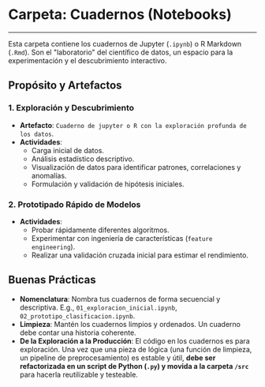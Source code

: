 
# Carpeta: Cuadernos (Notebooks)
---
Esta carpeta contiene los cuadernos de Jupyter (`.ipynb`) o R Markdown (`.Rmd`). Son el "laboratorio" del científico de datos, un espacio para la experimentación y el descubrimiento interactivo.

## Propósito y Artefactos

### 1. Exploración y Descubrimiento
- **Artefacto**: `Cuaderno de jupyter o R con la exploración profunda de los datos`.
- **Actividades**:
    - Carga inicial de datos.
    - Análisis estadístico descriptivo.
    - Visualización de datos para identificar patrones, correlaciones y anomalías.
    - Formulación y validación de hipótesis iniciales.

### 2. Prototipado Rápido de Modelos
- **Actividades**:
    - Probar rápidamente diferentes algoritmos.
    - Experimentar con ingeniería de características (`feature engineering`).
    - Realizar una validación cruzada inicial para estimar el rendimiento.

## Buenas Prácticas
- **Nomenclatura**: Nombra tus cuadernos de forma secuencial y descriptiva. E.g., `01_exploracion_inicial.ipynb`, `02_prototipo_clasificacion.ipynb`.
- **Limpieza**: Mantén los cuadernos limpios y ordenados. Un cuaderno debe contar una historia coherente.
- **De la Exploración a la Producción**: El código en los cuadernos es para exploración. Una vez que una pieza de lógica (una función de limpieza, un pipeline de preprocesamiento) es estable y útil, **debe ser refactorizada en un script de Python (`.py`) y movida a la carpeta `/src`** para hacerla reutilizable y testeable.
